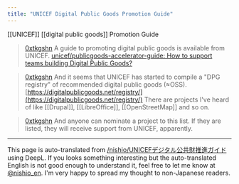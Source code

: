 ```yaml
---
title: "UNICEF Digital Public Goods Promotion Guide"
---
```


[[UNICEF]] [[digital public goods]] Promotion Guide
> [0xtkgshn](https://twitter.com/0xtkgshn/status/1771041853170995681) A guide to promoting digital public goods is available from UNICEF.
>  [unicef/publicgoods-accelerator-guide: How to support teams building Digital Public Goods?](https://github.com/unicef/publicgoods-accelerator-guide)

> [0xtkgshn](https://twitter.com/0xtkgshn/status/1771044030878712259) And it seems that UNICEF has started to compile a "DPG registry" of recommended digital public goods (≈OSS).
>  [https://digitalpublicgoods.net/registry/](https://digitalpublicgoods.net/registry/)
>  There are projects I've heard of like [[Drupal]], [[LibreOffice]], [[OpenStreetMap]] and so on.


> [0xtkgshn](https://twitter.com/0xtkgshn/status/1771044488695181412) And anyone can nominate a project to this list. If they are listed, they will receive support from UNICEF, apparently.


---
This page is auto-translated from [/nishio/UNICEFデジタル公共財推進ガイド](https://scrapbox.io/nishio/UNICEFデジタル公共財推進ガイド) using DeepL. If you looks something interesting but the auto-translated English is not good enough to understand it, feel free to let me know at [@nishio_en](https://twitter.com/nishio_en). I'm very happy to spread my thought to non-Japanese readers.
